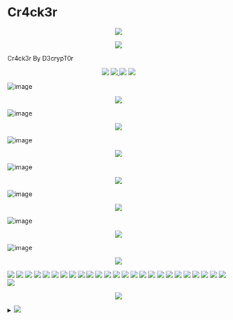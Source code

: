 # Cr4ck3r

<p align="center">
<img src="https://img.shields.io/badge/Cr4ck3r______Automation_Web_Application_Vulnerability_Assessment_And_Penteration_Tool______CMS_And_Hard_Coded-purple.svg">
</p>
<p align="center">
<img src="https://img.shields.io/badge/Cr4ck3r_By_D3crypT0r-indigo.svg">
 </p>
Cr4ck3r By D3crypT0r

<p align="center">
  <img src="https://img.shields.io/badge/Cr4ck3r-blue.svg">
  </a>
  <a href="https://en.wikipedia.org/wiki/Ruby_(programming_language)">
    <img src="https://img.shields.io/badge/Language-Ruby-red.svg">
 </a>
 <img src="https://img.shields.io/badge/Developed_By_Syed_Rizwan_Hilal_Shah-blue.svg">
 <img src="https://img.shields.io/badge/D3crypT0r-red.svg">
</p>

   


![image](https://user-images.githubusercontent.com/66831571/161799073-4622f2d2-f36b-4e57-acaa-0caae559bc8a.png)

<p align="center">
<img src="https://img.shields.io/badge/Cross_Site_Scripting_Scan-blue.svg">
 </p>
 
![image](https://user-images.githubusercontent.com/66831571/161799288-4c329057-fe67-4d5f-9b0d-376cad316ff5.png)


<p align="center">
<img src="https://img.shields.io/badge/SQL_Injection-blue.svg">
 </p>
 
![image](https://user-images.githubusercontent.com/66831571/161799405-88e1872e-778c-4dd9-be3d-15203df46ab1.png)

<p align="center">
<img src="https://img.shields.io/badge/Log_Clear-blue.svg">
 </p>

![image](https://user-images.githubusercontent.com/66831571/161800003-6c8a134d-91c4-40d9-b3ad-eabf95209698.png)


<p align="center">
<img src="https://img.shields.io/badge/Integrated_Web_Application_Firewall_Fingerprinting_Toolkit-blue.svg">
 </p>
 
![image](https://user-images.githubusercontent.com/66831571/157284172-cb0f461e-1f1e-43af-8882-c46b3754dab1.png)

<p align="center">
<img src="https://img.shields.io/badge/Shodan_Search_Engine_Integration-blue.svg">
 </p>
 
![image](https://user-images.githubusercontent.com/66831571/161799668-48ddb68e-00ea-4c2d-818d-ae7b8d3746aa.png)



<p align="center">
<img src="https://img.shields.io/badge/Automation_TCP_Scan-blue.svg">
 </p>
 
![image](https://user-images.githubusercontent.com/66831571/161833993-7006ac6a-fc8d-4f2e-b4cc-6da3a86ded1e.png)

  
   <p align="center">
<img src="https://img.shields.io/badge/Functionality-blue.svg">
 </p>
   
<p align="left">
<img src="https://img.shields.io/badge/Information Gathering-blue.svg">
<img src="https://img.shields.io/badge/SQL_Injection-red.svg">
<img src="https://img.shields.io/badge/Cross_Site_Scripting-voilet.svg">
<img src="https://img.shields.io/badge/Crwaling-blue.svg">
<img src="https://img.shields.io/badge/Automation_Auditing-red.svg">
<img src="https://img.shields.io/badge/Http_Header_Information-voilet.svg">
<img src="https://img.shields.io/badge/FTP_Banners-blue.svg">
<img src="https://img.shields.io/badge/SNTP_Banner-red.svg">
<img src="https://img.shields.io/badge/DNS_Server_Configuration-voilet.svg">
<img src="https://img.shields.io/badge/Shodan_Engine-blue.svg">
<img src="https://img.shields.io/badge/Misconfiguration_Settings-red.svg">
<img src="https://img.shields.io/badge/Server_Key_Data-voilet.svg">
<img src="https://img.shields.io/badge/Nmap_Scan-blue.svg">
<img src="https://img.shields.io/badge/OS_Scan-red.svg">
<img src="https://img.shields.io/badge/TCP_Scan-voilet.svg">
<img src="https://img.shields.io/badge/UDP_Scan-blue.svg">
<img src="https://img.shields.io/badge/All_Scan-red.svg">
<img src="https://img.shields.io/badge/Http_Option_Scan-voilet.svg">
<img src="https://img.shields.io/badge/Live_Target_In_Network-blue.svg">
<img src="https://img.shields.io/badge/Unicorn_Scan-red.svg">
<img src="https://img.shields.io/badge/Services_OS-voilet.svg">
<img src="https://img.shields.io/badge/TCP_Syn_Scan_On_A_Whole_Network-blue.svg">
<img src="https://img.shields.io/badge/UDP_Scan_On_The_Whole_Network-red.svg">
<img src="https://img.shields.io/badge/Mail_Exchange_Record____MX_Record-voilet.svg">
<img src="https://img.shields.io/badge/Name_Server_Record___NS_Record-blue.svg">
<img src="https://img.shields.io/badge/IoT_Misconfig_Data_And_Much_More-red.svg">
</a>
<p align="center">
<img src="https://img.shields.io/badge/Cr4ck3r_Installation-blue.svg">
 </p>                             
         
<details>
<p align="center">
<summary> <img src="https://img.shields.io/badge/Click_Here-svg"> </summary>
 </p>

```
To install Cr4ck3r you should execute the following commands.
```
<details>
<p align="center">
<summary> <img src="https://img.shields.io/badge/KALI_LINUX-blue.svg"> </summary>
 </p>

> git clone https://github.com//D3crypT0r/Cr4ck3r.git

> cd Cr4ck3r

> ruby setup.rb (Gems installation Manually)

> ruby Cr4ck3r.rb


<details>
<p align="center">
<summary> <img src="https://img.shields.io/badge/Android_-_Termux-red.svg"> </summary>
 </p>

> pkg update -y

> pkg upgrade -y

> pkg install git -y

> pkg install ruby -y && ruby setup.rb

> git clone https://github.com//D3crypT0r/Cr4ck3r.git

> cd Cr4ck3r

> ruby Cr4ck3r.rb


<p align="center">
<img src="https://img.shields.io/badge/Disclaimer-yellow.svg">
 </p>

```
Usage of the Cr4ck3r tool for illigal
purpose is strongly prohabited.
It is the end user's responsibility 
to obey all applicable local, state, 
federal, & international laws.
Developers assume no liability and 
are not responsible for any misuse or 
damage caused by this program.
```

<p align="center">
<img src="https://img.shields.io/badge/Developed_With_Love_By-Blue.svg">
<img src="https://img.shields.io/badge/Syed_Rizwan_Hilal_Shah-purple.svg">
</p>
